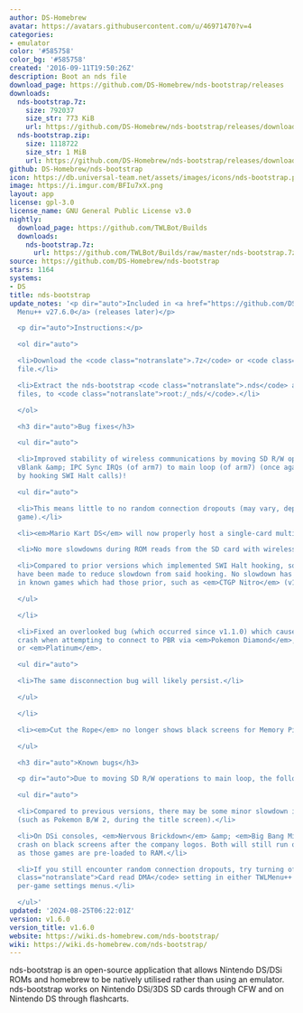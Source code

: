 ```yaml
---
author: DS-Homebrew
avatar: https://avatars.githubusercontent.com/u/46971470?v=4
categories:
- emulator
color: '#585758'
color_bg: '#585758'
created: '2016-09-11T19:50:26Z'
description: Boot an nds file
download_page: https://github.com/DS-Homebrew/nds-bootstrap/releases
downloads:
  nds-bootstrap.7z:
    size: 792037
    size_str: 773 KiB
    url: https://github.com/DS-Homebrew/nds-bootstrap/releases/download/v1.6.0/nds-bootstrap.7z
  nds-bootstrap.zip:
    size: 1118722
    size_str: 1 MiB
    url: https://github.com/DS-Homebrew/nds-bootstrap/releases/download/v1.6.0/nds-bootstrap.zip
github: DS-Homebrew/nds-bootstrap
icon: https://db.universal-team.net/assets/images/icons/nds-bootstrap.png
image: https://i.imgur.com/BFIu7xX.png
layout: app
license: gpl-3.0
license_name: GNU General Public License v3.0
nightly:
  download_page: https://github.com/TWLBot/Builds
  downloads:
    nds-bootstrap.7z:
      url: https://github.com/TWLBot/Builds/raw/master/nds-bootstrap.7z
source: https://github.com/DS-Homebrew/nds-bootstrap
stars: 1164
systems:
- DS
title: nds-bootstrap
update_notes: '<p dir="auto">Included in <a href="https://github.com/DS-Homebrew/TWiLightMenu/releases/tag/v27.6.0"><strong>TW</strong>i<strong>L</strong>ight
  Menu++ v27.6.0</a> (releases later)</p>

  <p dir="auto">Instructions:</p>

  <ol dir="auto">

  <li>Download the <code class="notranslate">.7z</code> or <code class="notranslate">.zip</code>
  file.</li>

  <li>Extract the nds-bootstrap <code class="notranslate">.nds</code> and <code class="notranslate">.ver</code>
  files, to <code class="notranslate">root:/_nds/</code>.</li>

  </ol>

  <h3 dir="auto">Bug fixes</h3>

  <ul dir="auto">

  <li>Improved stability of wireless communications by moving SD R/W operations from
  vBlank &amp; IPC Sync IRQs (of arm7) to main loop (of arm7) (once again, achieved
  by hooking SWI Halt calls)!

  <ul dir="auto">

  <li>This means little to no random connection dropouts (may vary, depending on the
  game).</li>

  <li><em>Mario Kart DS</em> will now properly host a single-card multiplayer game.</li>

  <li>No more slowdowns during ROM reads from the SD card with wireless comms.!</li>

  <li>Compared to prior versions which implemented SWI Halt hooking, some optimizations
  have been made to reduce slowdown from said hooking. No slowdown has been found
  in known games which had those prior, such as <em>CTGP Nitro</em> (v1.0).</li>

  </ul>

  </li>

  <li>Fixed an overlooked bug (which occurred since v1.1.0) which caused a Data Abort
  crash when attempting to connect to PBR via <em>Pokemon Diamond</em>, <em>Pearl</em>,
  or <em>Platinum</em>.

  <ul dir="auto">

  <li>The same disconnection bug will likely persist.</li>

  </ul>

  </li>

  <li><em>Cut the Rope</em> no longer shows black screens for Memory Pit users!</li>

  </ul>

  <h3 dir="auto">Known bugs</h3>

  <p dir="auto">Due to moving SD R/W operations to main loop, the following will occur.</p>

  <ul dir="auto">

  <li>Compared to previous versions, there may be some minor slowdown in certain games
  (such as Pokemon B/W 2, during the title screen).</li>

  <li>On DSi consoles, <em>Nervous Brickdown</em> &amp; <em>Big Bang Mini</em> will
  crash on black screens after the company logos. Both will still run on 3DS consoles,
  as those games are pre-loaded to RAM.</li>

  <li>If you still encounter random connection dropouts, try turning off the <code
  class="notranslate">Card read DMA</code> setting in either TWLMenu++ or the forwarder
  per-game settings menus.</li>

  </ul>'
updated: '2024-08-25T06:22:01Z'
version: v1.6.0
version_title: v1.6.0
website: https://wiki.ds-homebrew.com/nds-bootstrap/
wiki: https://wiki.ds-homebrew.com/nds-bootstrap/
---
```

nds-bootstrap is an open-source application that allows Nintendo DS/DSi ROMs and homebrew to be natively utilised rather than using an emulator. nds-bootstrap works on Nintendo DSi/3DS SD cards through CFW and on Nintendo DS through flashcarts.